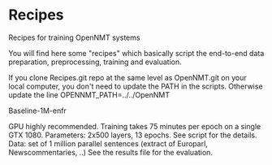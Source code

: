 # Recipes
Recipes for training OpenNMT systems


You will find here some "recipes" which basically script the end-to-end data preparation, preprocessing, training and evaluation.

If you clone Recipes.git repo at the same level as OpenNMT.git on your local computer, you don't need to update the PATH
in the scripts. Otherwise update the line OPENNMT_PATH=../../OpenNMT

Baseline-1M-enfr

GPU highly recommended. Training takes 75 minutes per epoch on a single GTX 1080.
Parameters: 2x500 layers, 13 epochs. See script for the details.
Data: set of 1 million parallel sentences (extract of Europarl, Newscommentaries, ..)
See the results file for the evaluation.

